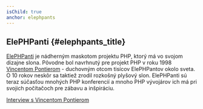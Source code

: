 ```yaml
---
isChild: true
anchor: elephpants
---
```


## ElePHPanti {#elephpants_title}

[ElePHPanti][elephpant] je nádherným maskotom projektu PHP, ktorý má vo svojom dizajne slona. Pôvodne bol navrhnutý
pre projekt PHP v roku 1998 [Vincentom Pontierom][vincent-pontier] - duchovným otcom tisícov ElePHPantov okolo sveta.
O 10 rokov neskôr sa taktiež zrodil rozkošný plyšový slon. ElePHPanti sú teraz súčasťou mnohých PHP konferencií 
a mnoho PHP vývojárov ich má pri svojich počítačoch pre zábavu a inšpiráciu.  

[Interview s Vincentom Pontierom][vincent-pontier-interview]


[elephpant]: http://php.net/elephpant.php
[vincent-pontier-interview]: http://7php.com/elephpant/
[vincent-pontier]: http://www.elroubio.net/
